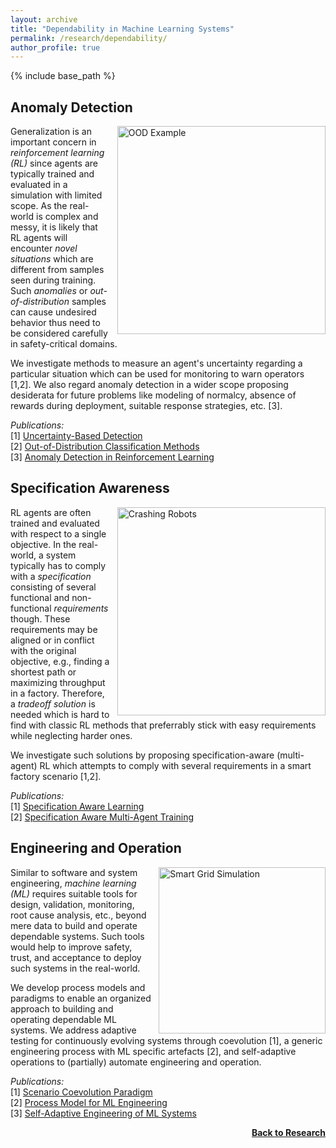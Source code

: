 ```yaml
---
layout: archive
title: "Dependability in Machine Learning Systems"
permalink: /research/dependability/
author_profile: true
---
```


{% include base_path %}

## Anomaly Detection

<img src="https://thomyphan.github.io/images/research/out_of_distribution.png" style="float:right; width:250pt;padding-left:10px;"  title="Uncertainty Measurement" alt="OOD Example"/>

Generalization is an important concern in *reinforcement learning (RL)* since agents are typically trained and evaluated in a simulation with limited scope. As the real-world is complex and messy, it is likely that RL agents will encounter *novel situations* which are different from samples seen during training. Such *anomalies* or *out-of-distribution* samples can cause undesired behavior thus need to be considered carefully in safety-critical domains.

We investigate methods to measure an agent's uncertainty regarding a particular situation which can be used for monitoring to warn operators [1,2]. We also regard anomaly detection in a wider scope proposing desiderata for future problems like modeling of normalcy, absence of rewards during deployment, suitable response strategies, etc. [3].

*Publications:*  
[1] [Uncertainty-Based Detection](https://thomyphan.github.io/publication/2019-11-01-isaai-sedlmeier)  
[2] [Out-of-Distribution Classification Methods](https://thomyphan.github.io/publication/2020-02-01-icaart-sedlmeier)  
[3] [Anomaly Detection in Reinforcement Learning](https://thomyphan.github.io/publication/2022-05-01-aamas-mueller)  

## Specification Awareness

<img src="https://thomyphan.github.io/images/research/crashing_robots.png" style="float:right; width:250pt;padding-left:10px;"  title="Failing Robots" alt="Crashing Robots"/>

RL agents are often trained and evaluated with respect to a single objective. In the real-world, a system typically has to comply with a *specification* consisting of several functional and non-functional *requirements* though. These requirements may be aligned or in conflict with the original objective, e.g., finding a shortest path or maximizing throughput in a factory. Therefore, a *tradeoff solution* is needed which is hard to find with classic RL methods that preferrably stick with easy requirements while neglecting harder ones.

We investigate such solutions by proposing specification-aware (multi-agent) RL which attempts to comply with several requirements in a smart factory scenario [1,2].

*Publications:*  
[1] [Specification Aware Learning](https://thomyphan.github.io/publication/2021-02-01-icaart-ritz)  
[2] [Specification Aware Multi-Agent Training](https://thomyphan.github.io/publication/2022-01-01-icaart-ritz)  

## Engineering and Operation

<img src="https://thomyphan.github.io/images/research/dependability_research.png" style="float:right; width:200pt;padding-left:10px;" title="Smart Grid with Overloaded Links" alt="Smart Grid Simulation"/>

Similar to software and system engineering, *machine learning (ML)* requires suitable tools for design, validation, monitoring, root cause analysis, etc., beyond mere data to build and operate dependable systems. Such tools would help to improve safety, trust, and acceptance to deploy such systems in the real-world.

We develop process models and paradigms to enable an organized approach to building and operating dependable ML systems. We address adaptive testing for continuously evolving systems through coevolution [1], a generic engineering process with ML specific artefacts [2], and self-adaptive operations to (partially) automate engineering and operation.

*Publications:*  
[1] [Scenario Coevolution Paradigm](https://thomyphan.github.io/publication/2020-01-01-sttt-gabor)  
[2] [Process Model for ML Engineering](https://thomyphan.github.io/publication/2020-08-01-qse-gabor)  
[3] [Self-Adaptive Engineering of ML Systems](https://thomyphan.github.io/publication/2022-10-01-isola-ritz)  

<div style="float: right;">
    <a href="https://thomyphan.github.io/research/"><strong>Back to Research</strong></a>
</div>